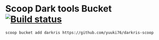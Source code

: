 # Scoop Dark tools Bucket [![Build status](https://ci.appveyor.com/api/projects/status/1h6398cldkv2wisv?svg=true)](https://ci.appveyor.com/project/yuuki76/darkris-scoop)

`scoop bucket add darkris https://github.com/yuuki76/darkris-scoop`
